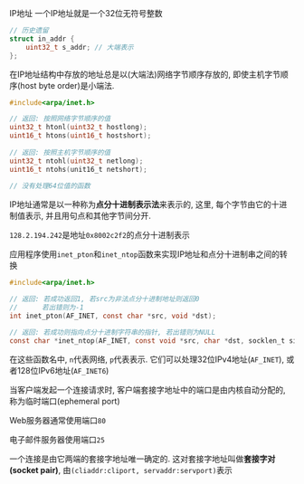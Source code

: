 IP地址
一个IP地址就是一个32位无符号整数

```c
// 历史遗留
struct in_addr {
    uint32_t s_addr; // 大端表示
};
```

在IP地址结构中存放的地址总是以(大端法)网络字节顺序存放的, 即使主机字节顺序(host byte order)是小端法.

```c
#include<arpa/inet.h>

// 返回: 按照网络字节顺序的值
uint32_t htonl(uint32_t hostlong);
uint16_t htons(uint16_t hostshort);
                    
// 返回: 按照主机字节顺序的值
uint32_t ntohl(uint32_t netlong);
uint16_t ntohs(unit16_t netshort);
                    
// 没有处理64位值的函数
```

IP地址通常是以一种称为**点分十进制表示法**来表示的, 这里, 每个字节由它的十进制值表示, 并且用句点和其他字节间分开.

`128.2.194.242`是地址`0x8002c2f2`的点分十进制表示

应用程序使用`inet_pton`和`inet_ntop`函数来实现IP地址和点分十进制串之间的转换

```c
#include<arpa/inet.h>

// 返回: 若成功返回1, 若src为非法点分十进制地址则返回0
//      若出错则为-1
int inet_pton(AF_INET, const char *src, void *dst);

// 返回: 若成功则指向点分十进制字符串的指针, 若出错则为NULL
const char *inet_ntop(AF_INET, const void *src, char *dst, socklen_t size);
```

在这些函数名中, `n`代表网络, `p`代表表示.
它们可以处理32位IPv4地址(`AF_INET`), 或者128位IPv6地址(`AF_INET6`)

当客户端发起一个连接请求时, 客户端套接字地址中的端口是由内核自动分配的, 称为临时端口(ephemeral port)

Web服务器通常使用端口`80`

电子邮件服务器使用端口`25`

一个连接是由它两端的套接字地址唯一确定的. 这对套接字地址叫做**套接字对(socket pair)**, 由`(cliaddr:cliport, servaddr:servport)`表示

